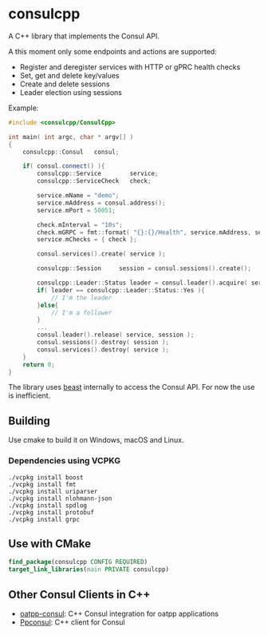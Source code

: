 # consulcpp

A C++ library that implements the Consul API.

A this moment only some endpoints and actions are supported:

- Register and deregister services with HTTP or gPRC health checks
- Set, get and delete key/values
- Create and delete sessions
- Leader election using sessions

Example:

```c++
#include <consulcpp/ConsulCpp>

int main( int argc, char * argv[] )
{
    consulcpp::Consul   consul;

    if( consul.connect() ){
        consulcpp::Service        service;
        consulcpp::ServiceCheck   check;

        service.mName = "demo";
        service.mAddress = consul.address();
        service.mPort = 50051;

        check.mInterval = "10s";
        check.mGRPC = fmt::format( "{}:{}/Health", service.mAddress, service.mPort );
        service.mChecks = { check };

        consul.services().create( service );

        consulcpp::Session     session = consul.sessions().create();

        consulcpp::Leader::Status leader = consul.leader().acquire( service, session );
        if( leader == consulcpp::Leader::Status::Yes ){
            // I'm the leader
        }else{
            // I'm a follower
        }
        ...
        consul.leader().release( service, session );
        consul.sessions().destroy( session );
        consul.services().destroy( service );
    }
    return 0;
}
```

The library uses [beast](https://www.boost.org/doc/libs/develop/libs/beast/doc/html/index.html) internally to access the Consul API. For now the use is inefficient.

## Building

Use cmake to build it on Windows, macOS and Linux.

### Dependencies using VCPKG

```
./vcpkg install boost
./vcpkg install fmt
./vcpkg install uriparser
./vcpkg install nlohmann-json
./vcpkg install spdlog
./vcpkg install protobuf
./vcpkg install grpc
```

## Use with CMake

```CMake
find_package(consulcpp CONFIG REQUIRED)
target_link_libraries(main PRIVATE consulcpp)
```

## Other Consul Clients in C++

- [oatpp-consul](https://github.com/oatpp/oatpp-consul): C++ Consul integration for oatpp applications
- [Ppconsul](https://github.com/oliora/ppconsul): C++ client for Consul
